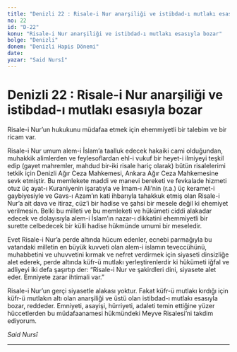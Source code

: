 ```yaml
---
title: "Denizli 22 : Risale-i Nur anarşiliği ve istibdad-ı mutlakı esasıyla bozar"
no: 22
id: "D-22"
konu: "Risale-i Nur anarşiliği ve istibdad-ı mutlakı esasıyla bozar"
bolge: "Denizli"
donem: "Denizli Hapis Dönemi"
date: 
yazar: "Said Nursî"
---
```


# Denizli 22 : Risale-i Nur anarşiliği ve istibdad-ı mutlakı esasıyla bozar

Risale-i Nur’un hukukunu müdafaa etmek için ehemmiyetli bir talebim ve bir ricam var.

Risale-i Nur umum alem-i İslam’a taalluk edecek hakaiki cami olduğundan, muhakkik alimlerden ve feylesoflardan ehl-i vukuf bir heyet-i ilmiyeyi teşkil edip (gayet mahremler, mahdud bir-iki risale hariç olarak) bütün risalelerimi tetkik için Denizli Ağır Ceza Mahkemesi, Ankara Ağır Ceza Mahkemesine sevk etmiştir. Bu memlekete maddi ve manevi bereketi ve fevkalade hizmeti otuz üç ayat-ı Kuraniyenin işaratıyla ve İmam-ı Ali’nin (r.a.) üç keramet-i gaybiyesiyle ve Gavs-ı Azam’ın kati ihbarıyla tahakkuk etmiş olan Risale-i Nur’a ait dava ve itiraz, cüz’i bir hadise ve şahsi bir mesele değil ki ehemiyet verilmesin. Belki bu milleti ve bu memleketi ve hükümeti ciddi alakadar edecek ve dolayısıyla alem-i İslam’ın nazar-ı dikkatini ehemmiyetli bir surette celbedecek bir külli hadise hükmünde umumi bir meseledir.

Evet Risale-i Nur’a perde altında hücum edenler, ecnebi parmağıyla bu vatandaki milletin en büyük kuvveti olan alem-i islamın teveccühünü, muhabbetini ve uhuvvetini kırmak ve nefret verdirmek için siyaseti dinsizliğe alet ederek, perde altında küfr-ü mutlakı yerleştirenlerdir ki hükümeti iğfal ve adliyeyi iki defa şaşırtıp der: “Risale-i Nur ve şakirdleri dini, siyasete alet eder. Emniyete zarar ihtimali var.”

Risale-i Nur’un gerçi siyasetle alakası yoktur. Fakat küfr-ü mutlakı kırdığı için küfr-ü mutlakın altı olan anarşiliği ve üstü olan istibdad-ı mutlakı esasıyla bozar, reddeder. Emniyeti, asayişi, hürriyeti, adaleti temin ettiğine yüzer hüccetlerden bu müdafaanamesi hükmündeki Meyve Risalesi’ni takdim ediyorum.

*Said Nursî*

***
